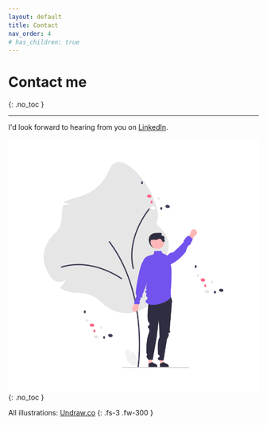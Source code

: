 ```yaml
---
layout: default
title: Contact
nav_order: 4
# has_children: true
---
```

# Contact me
{: .no_toc }

---

I'd look forward to hearing from you on [LinkedIn](https://www.linkedin.com/in/thischriswood).

![](/assets/images/undraw_Welcome_tree.png)
{: .no_toc }


All illustrations: [Undraw.co](https://undraw.co/)
{: .fs-3 .fw-300 }